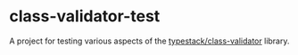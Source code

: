 # class-validator-test

A project for testing various aspects of the [typestack/class-validator](https://github.com/typestack/class-validator) library.

